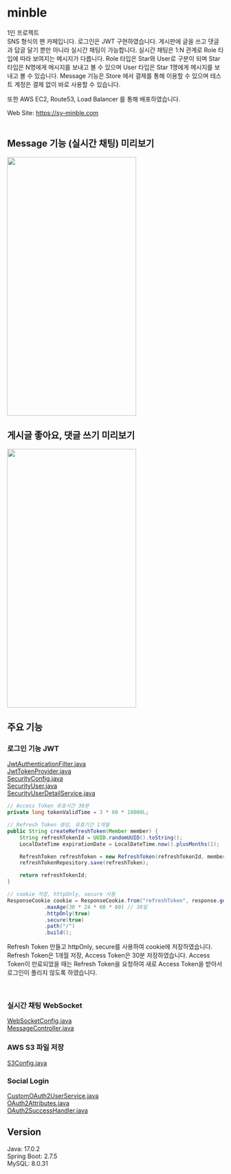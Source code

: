 # minble
1인 프로젝트 <br>
SNS 형식의 팬 카페입니다. 로그인은 JWT 구현하였습니다. 게시판에 글을 쓰고 댓글과 답글 달기 뿐만 아니라 실시간 채팅이 가능합니다. 실시간 채팅은 1:N 관계로 Role 타입에 따라 보여지는 메시지가 다릅니다. Role 타입은 Star와 User로 구분이 되며 Star 타입은 N명에게 메시지를 보내고 볼 수 있으며 User 타입은 Star 1명에게 메시지를 보내고 볼 수 있습니다. Message 기능은 Store 에서 결제를 통해 이용할 수 있으며 테스트 계정은 결제 없이 바로 사용할 수 있습니다.<br> 

또한 AWS EC2, Route53, Load Balancer 를 통해 배포하였습니다. 

Web Site: https://sy-minble.com
<br><br>

## Message 기능 (실시간 채팅) 미리보기
<img src="https://github.com/syoung1234/minble/assets/71418436/e2f94bcd-399e-4bf4-9932-5bfbd70245d9" style="width: 300px; height: 600px">

## 게시글 좋아요, 댓글 쓰기 미리보기
<img src="https://github.com/syoung1234/minble/assets/71418436/ba07f826-b4c6-4295-9f45-afc768c625ca" style="width: 300px; height: 600px">

## 주요 기능
### 로그인 기능 JWT

[JwtAuthenticationFilter.java](src/main/java/com/realtimechat/client/config/security/JwtAuthenticationFilter.java)
<br>
[JwtTokenProvider.java](src/main/java/com/realtimechat/client/config/security/JwtTokenProvider.java)
<br>
[SecurityConfig.java](src/main/java/com/realtimechat/client/config/security/SecurityConfig.java)
<br>
[SecurityUser.java](src/main/java/com/realtimechat/client/config/security/SecurityUser.java)
<br>
[SecurityUserDetailService.java](src/main/java/com/realtimechat/client/config/security/SecurityUserDetailService.java)
<br>

``` java
// Access Token 유효시간 30분
private long tokenValidTime = 3 * 60 * 10000L;

// Refresh Token 생성, 유효기간 1개월
public String createRefreshToken(Member member) {
    String refreshTokenId = UUID.randomUUID().toString();
    LocalDateTime expirationDate = LocalDateTime.now().plusMonths(1);

    RefreshToken refreshToken = new RefreshToken(refreshTokenId, member, expirationDate);
    refreshTokenRepository.save(refreshToken);

    return refreshTokenId;
}

// cookie 저장, httpOnly, secure 사용
ResponseCookie cookie = ResponseCookie.from("refreshToken", response.getRefreshToken())
            .maxAge(30 * 24 * 60 * 60) // 30일
            .httpOnly(true)
            .secure(true)
            .path("/")
            .build();

```
Refresh Token 만들고 httpOnly, secure를 사용하여 cookie에 저장하였습니다. Refresh Token은 1개월 저장, Access Token은 30분 저장하였습니다. Access Token이 만료되었을 때는 Refresh Token을 요청하여 새로 Access Token을 받아서 로그인이 풀리지 않도록 하였습니다.

<br>

### 실시간 채팅 WebSocket

[WebSocketConfig.java](src/main/java/com/realtimechat/client/config/WebSocketConfig.java)
<br>
[MessageController.java](src/main/java/com/realtimechat/client/controller/MessageController.java)
<br>


### AWS S3 파일 저장

[S3Config.java](src/main/java/com/realtimechat/client/config/S3Config.java)
<br>

### Social Login

[CustomOAuth2UserService.java](src/main/java/com/realtimechat/client/config/oauth/CustomOAuth2UserService.java)
<br>
[OAuth2Attributes.java](src/main/java/com/realtimechat/client/config/oauth/OAuth2Attributes.java)
<br>
[OAuth2SuccessHandler.java](src/main/java/com/realtimechat/client/config/oauth/OAuth2SuccessHandler.java)
<br>


## Version
Java: 17.0.2
<br>
Spring Boot: 2.7.5
<br>
MySQL: 8.0.31
<br>